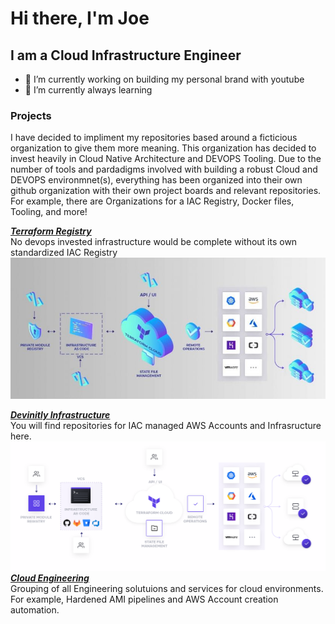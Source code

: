 # Hi there, I'm Joe

## I am a Cloud Infrastructure Engineer

- 🔭 I’m currently working on building my personal brand with youtube
- 🌱 I’m currently always learning

### Projects

I have decided to impliment my repositories based around a ficticious organization to give them more meaning.
This organization has decided to invest heavily in Cloud Native Architecture and DEVOPS Tooling.
Due to the number of tools and pardadigms involved with building a robust Cloud and DEVOPS environmnet(s), everything
has been organized into their own github organization with their own project boards and relevant repositories.
For example, there are Organizations for a IAC Registry, Docker files, Tooling, and more!

**_[Terraform Registry](https://github.com/terraform-aws-iac)_**  
No devops invested infrastructure would be complete without its own standardized IAC Registry  
!['Terraform modules in cloud infrastructure'](https://raw.githubusercontent.com/joeterlecki/joeterlecki/master/img/Terraform-architecture-explained.jpeg)

**_[Devinitly Infrastructure](https://github.com/devinitly-infrastructure)_**  
You will find repositories for IAC managed AWS Accounts and Infrasructure here.
!['Terraform  and Azure Devops'](https://raw.githubusercontent.com/joeterlecki/joeterlecki/master/img/terraform-cloud-azure-devops.png)
**_[Cloud Engineering](https://github.com/devinitly-infrastructure)_**  
Grouping of all Engineering solutuions and services for cloud environments.  
For example, Hardened AMI pipelines and AWS Account creation automation.
